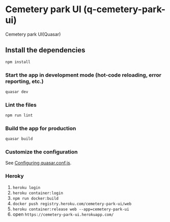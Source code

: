# Cemetery park UI (q-cemetery-park-ui)

Cemetery park UI(Quasar)

## Install the dependencies
```bash
npm install
```

### Start the app in development mode (hot-code reloading, error reporting, etc.)
```bash
quasar dev
```

### Lint the files
```bash
npm run lint
```

### Build the app for production
```bash
quasar build
```

### Customize the configuration
See [Configuring quasar.conf.js](https://quasar.dev/quasar-cli/quasar-conf-js).

### Heroky
1. ```heroku login```
2. ```heroku container:login```
3. ```npm run docker:build```
4. ```docker push registry.heroku.com/cemetery-park-ui/web```
5. ```heroku container:release web --app=cemetery-park-ui```
6. open ```https://cemetery-park-ui.herokuapp.com/```
